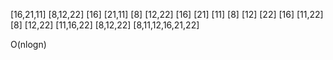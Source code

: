 [16,21,11] [8,12,22] [16] [21,11] [8] [12,22] [16] [21] [11] [8] [12] [22] [16] [11,22] [8] [12,22] [11,16,22] [8,12,22] [8,11,12,16,21,22]

O(nlogn)
